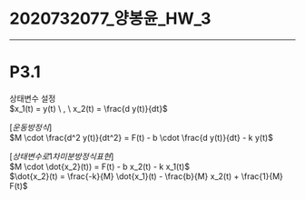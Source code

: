 # 2020732077_양봉윤_HW_3  
---
# P3.1  
$\text{상태변수 설정}$  
$x_1(t) = y(t) \ , \ x_2(t) = \frac{d y(t)}{dt}$  

$[운동방정식]$  
$M \cdot \frac{d^2 y(t)}{dt^2} = F(t) - b \cdot \frac{d y(t)}{dt} - k y(t)$  

$[상태변수로 1차미분방정식 표현]$  
$M \cdot \dot{x_2}(t))  = F(t) - b x_2(t) - k x_1(t)$   
$\dot{x_2}(t) = \frac{-k}{M} \dot{x_1}(t) - \frac{b}{M} x_2(t) + \frac{1}{M} F(t)$
